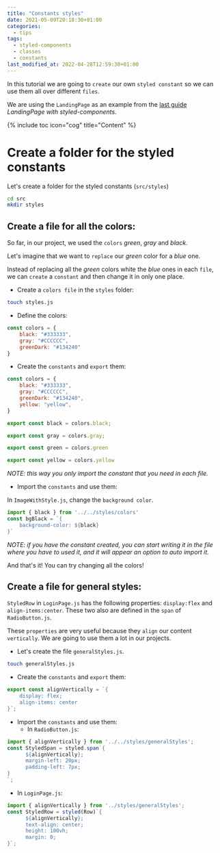 ```yaml
---
title: "Constants styles"
date: 2021-05-09T20:18:30+01:00
categories:
  - tips
tags:
  - styled-components
  - classes 
  - constants
last_modified_at: 2022-04-28T12:59:30+01:00
---
```


In this tutorial we are going to `create` our own `styled constant` so we can use them all over different `files`.

We are using the `LandingPage` as an example from the [last guide](/guides/landing-with-styled-components-and-react-bootstrap/) *LandingPage with styled-components*.

{% include toc icon="cog" title="Content" %}


# Create a folder for the styled constants

Let's create a folder for the styled constants (`src/styles`)

```sh
cd src
mkdir styles
```
## Create a file for all the colors:

So far, in our project, we used the `colors` *green*, *gray* and *black*. 

Let's imagine that we want to `replace` our *green* color for a *blue* one. 

Instead of replacing all the *green* colors white the *blue* ones in each `file`, we can `create` a `constant` and then change it in only one place. 

- Create a `colors file` in the `styles` folder:

```sh
touch styles.js
```

- Define the colors: 

```javascript
const colors = {
    black: "#333333",
    gray: "#CCCCCC",
    greenDark: "#134240"
}
```

- Create the `constants` and `export` them:

```javascript
const colors = {
    black: "#333333",
    gray: "#CCCCCC",
    greenDark: "#134240",
    yellow: "yellow",
}

export const black = colors.black;

export const gray = colors.gray;

export const green = colors.green

export const yellow = colors.yellow
```
*NOTE: this way you only import the constant that you need in each file.*

- Import the `constants` and use them:

In `ImageWithStyle.js`, change the `background color`. 

```javascript
import { black } from '../../styles/colors'
const bgBlack = `{
    background-color: ${black}
}`

```
*NOTE: if you have the constant created, you can start writing it in the file where you have to used it, and it will appear an option to auto import it.* 

And that's it! You can try changing all the colors!

## Create a file for general styles:

`StyledRow` in `LoginPage.js` has the following properties:  `display:flex` and `align-items:center`. These two also are defined in the `span` of `RadioButton.js`. 

These `properties` are very useful because they `align` our content `vertically`. We are going to use them a lot in our projects. 

- Let's create the file `generalStyles.js`.

```sh
touch generalStyles.js
```

- Create the `constants` and `export` them:

```javascript
export const alignVertically = `{
    display: flex;
    align-items: center
}`;
```

- Import the `constants` and use them:
  - In `RadioButton.js`:
```javascript
import { alignVertically } from '../../styles/generalStyles';
const StyledSpan = styled.span`{
      ${alignVertically};
      margin-left: 20px;
      padding-left: 7px;
}
`;
```
  - In `LoginPage.js`:
```javascript
import { alignVertically } from '../styles/generalStyles';
const StyledRow = styled(Row)`{
      ${alignVertically};
      text-align: center;
      height: 100vh;
      margin: 0;
}`;
```
